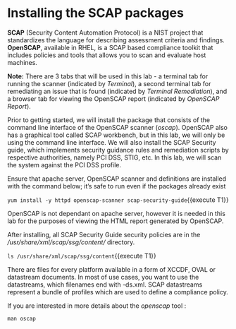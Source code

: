 # Installing the SCAP packages

**SCAP** (Security Content Automation Protocol) is a NIST project that standardizes the language for describing assessment criteria and findings. **OpenSCAP**, available in RHEL, is a SCAP based compliance toolkit that includes policies and tools that allows you to scan and evaluate host machines. 

__Note:__ There are 3 tabs that will be used in this lab - a terminal tab for running the scanner (indicated by *Terminal*), a second terminal tab for remediating an issue that is found (indicated by *Terminal Remediation*), and a browser tab for viewing the OpenSCAP report (indicated by *OpenSCAP Report*).

Prior to getting started, we will install the package that consists of the command line interface of the OpenSCAP scanner (*oscap*). OpenSCAP also has a graphical tool called SCAP workbench, but in this lab, we will only be using the command line interface. We will also install the SCAP Security guide, which implements security guidance rules and remediation scripts by respective authorities, namely PCI DSS, STIG, etc. In this lab, we will scan the system against the PCI DSS profile. 

Ensure that apache server, OpenSCAP scanner and definitions are installed with the command below; it’s safe to run even if the packages already exist

`yum install -y httpd openscap-scanner scap-security-guide`{{execute T1}}

OpenSCAP is not dependant on apache server, however it is needed in this lab for the purposes of viewing the HTML report generated by OpenSCAP.

After installing, all SCAP Security Guide security policies are in the */usr/share/xml/scap/ssg/content/* directory. 

`ls /usr/share/xml/scap/ssg/content`{{execute T1}}

There are files for every platform available in a form of XCCDF, OVAL or datastream documents. In most of use cases, you want to use the datastreams, which filenames end with -ds.xml. SCAP datastreams represent a bundle of profiles which are used to define a compliance policy.

If you are interested in more details about the *openscap* tool :

`man oscap`
